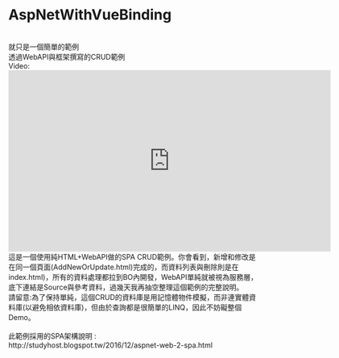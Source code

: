 # AspNetWithVueBinding
<br/>  
就只是一個簡單的範例
<br/>
透過WebAPI與框架撰寫的CRUD範例
<br/>  
Video:
<iframe width="640" height="360" src="https://www.youtube.com/embed/Q-Kbdu48Unw" frameborder="0" allowfullscreen></iframe>
<br/>  
這是一個使用純HTML+WebAPI做的SPA CRUD範例。你會看到，新增和修改是在同一個頁面(AddNewOrUpdate.html)完成的，而資料列表與刪除則是在index.html)，所有的資料處理都拉到BO內開發，WebAPI單純就被視為服務層，底下連結是Source與參考資料，過幾天我再抽空整理這個範例的完整說明。
<br/> 
請留意:為了保持單純，這個CRUD的資料庫是用記憶體物件模擬，而非連實體資料庫(以避免相依資料庫)，但由於查詢都是很簡單的LINQ，因此不妨礙整個Demo。
<br/>
<br/>此範例採用的SPA架構說明 :
<br/>http://studyhost.blogspot.tw/2016/12/aspnet-web-2-spa.html
